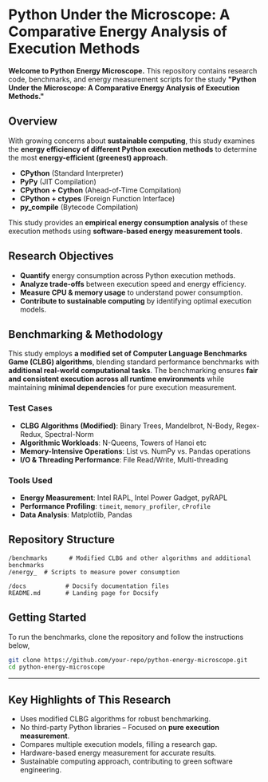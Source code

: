 # **Python Under the Microscope: A Comparative Energy Analysis of Execution Methods**  

**Welcome to Python Energy Microscope.** This repository contains research code, benchmarks, and energy measurement scripts for the study **"Python Under the Microscope: A Comparative Energy Analysis of Execution Methods."**  

## **Overview**  
With growing concerns about **sustainable computing**, this study examines the **energy efficiency of different Python execution methods** to determine the most **energy-efficient (greenest) approach**.  

- **CPython** (Standard Interpreter)  
- **PyPy** (JIT Compilation)  
- **CPython + Cython** (Ahead-of-Time Compilation)  
- **CPython + ctypes** (Foreign Function Interface)  
- **py_compile** (Bytecode Compilation)  

This study provides an **empirical energy consumption analysis** of these execution methods using **software-based energy measurement tools**.

## **Research Objectives**  
- **Quantify** energy consumption across Python execution methods.  
- **Analyze trade-offs** between execution speed and energy efficiency.  
- **Measure CPU & memory usage** to understand power consumption.  
- **Contribute to sustainable computing** by identifying optimal execution models.  

## **Benchmarking & Methodology**  
This study employs **a modified set of Computer Language Benchmarks Game (CLBG) algorithms**, blending standard performance benchmarks with **additional real-world computational tasks**. The benchmarking ensures **fair and consistent execution across all runtime environments** while maintaining **minimal dependencies** for pure execution measurement.

### **Test Cases**  
- **CLBG Algorithms (Modified)**: Binary Trees, Mandelbrot, N-Body, Regex-Redux, Spectral-Norm  
- **Algorithmic Workloads**: N-Queens, Towers of Hanoi etc
- **Memory-Intensive Operations**: List vs. NumPy vs. Pandas operations  
- **I/O & Threading Performance**: File Read/Write, Multi-threading  

### **Tools Used**  
- **Energy Measurement**: Intel RAPL, Intel Power Gadget, pyRAPL  
- **Performance Profiling**: `timeit`, `memory_profiler`, `cProfile`  
- **Data Analysis**: Matplotlib, Pandas  

## **Repository Structure**  
```
/benchmarks      # Modified CLBG and other algorithms and additional benchmarks  
/energy_  # Scripts to measure power consumption  

/docs           # Docsify documentation files  
README.md       # Landing page for Docsify  
```

## **Getting Started**  
To run the benchmarks, clone the repository and follow the instructions below,

```bash
git clone https://github.com/your-repo/python-energy-microscope.git
cd python-energy-microscope
```

---

## **Key Highlights of This Research**  
- Uses modified CLBG algorithms for robust benchmarking.  
- No third-party Python libraries – Focused on **pure execution measurement**.  
- Compares multiple execution models, filling a research gap.  
- Hardware-based energy measurement for accurate results.  
- Sustainable computing approach, contributing to green software engineering.  